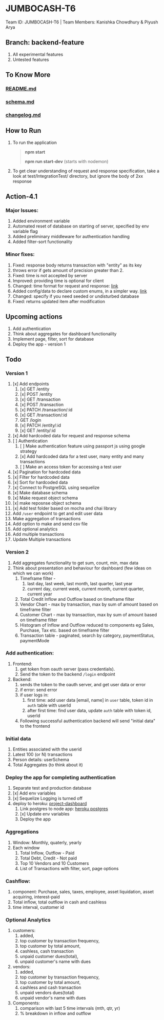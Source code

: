 # JUMBOCASH-T6
Team ID: JUMBOCASH-T6 | Team Members: Kanishka Chowdhury &amp; Piyush Arya

## Branch: backend-feature
1. All experimental features
2. Untested features

## To Know More
### [README.md](#)
### [schema.md](schema.md)
### [changelog.md](changelog.md)

## How to Run
1. To run the application
   > **npm start**
   > 
   > **npm run start-dev** (starts with nodemon)
2. To get clear understanding of request and response specification, take a look at test/IntegrationTest/ directory, but ignore the body of 2xx response

## Action-4.1
### Major Issues:
1. Added environment variable
2. Automated reset of database on starting of server, specified by env variable flag
3. Added preliminary middleware for authentication handling
4. Added filter-sort functionality
### Minor fixes:
1. Fixed: response body returns transaction with "entity" as its key
2. throws error if gets amount of precision greater than 2.
3. Fixed: time is not accepted by server
4. Improved: providing time is optional for client
5. Changed: time format for request and response: [link](schema.md)
6. Added config/data to declare custom enums, in a simpler way. [link](config/data.js)
7. Changed: specify if you need seeded or undisturbed database
8. Fixed: returns updated item after modification


## Upcoming actions
1. Add authentication
2. Think about aggregates for dashboard functionality
3. Implement page, filter, sort for database
4. Deploy the app - version 1

## Todo
### Version 1
1. [x] Add endpoints
   1. [x] GET /entity
   2. [x] POST /entity
   3. [x] GET /transaction
   4. [x] POST /transaction
   5. [x] PATCH /transaction/:id
   6. [x] GET /transaction/:id
   7.  GET /login
   8. [x] PATCH /entity/:id
   9. [x] GET /entity/:id
2. [x] Add hardcoded data for request and response schema
3. [ ] Authentication
   1. [ ] Make authentication feature using passport js using google strategy
   2. [x] Add hardcoded data for a test user, many entity and many transactions
   3. [ ] Make an access token for accessing a test user
4. [x] Pagination for hardcoded data
5. [x] Filter for hardcoded data
6. [x] Sort for hardcoded data
7. [x] Connect to PostgreSQL using sequelize
8. [x] Make database schema
9.  [x] Make request object schema
10. [x] make reposnse object schema
11. [x] Add test folder based on mocha and chai library
12.  Add `/user` endpoint to get and edit user data
13.  Make aggregation of transactions
14.  Add option to make and send csv file
15.  Add optional analytics
16.  Add multiple transactions
17.  Update Multiple transactions

### Version 2
1. Add aggregates functionality to get sum, count, min, max data
2. Think about presentation and behaviour for dashboard (few ideas on which we can work)
   1. Timeframe filter - 
      1. last day, last week, last month, last quarter, last year
      2. current day, current week, current month, current quarter, current year
   1. Total Credit Inflow and Outflow based on timeframe filter
   2. Vendor Chart - max by transaction, max by sum of amount based on timeframe filter
   3. Customer Chart - max by transaction, max by sum of amount based on timeframe filter
   4. Histogram of Inflow and Outflow reduced to components eg Sales, Purchase, Tax etc. based on timeframe filter
   5. Transaction table - paginated, search by category, paymentStatus, paymentMode

### Add authentication:
1. Frontend:
   1. get token from oauth server (pass credentials).
   2. Send the token to the backend `/login` endpoint
2. Backend:
   1. sends the token to the oauth server, and get user data or error
   2. if error: send error
   3. if user logs in: 
      1. first time: add user data [email, name] in `user` table, token id in `auth` table with userId
      2. after first time: find user data, update `auth` table with token id, userId
   4. Following successful authentication backend will send "initial data" to the frontend

### Initial data
1. Entities associated with the userid
2. Latest 100 (or N) transactions
3. Person details: userSchema
4. Total Aggregates (to think about it)

### Deploy the app for completing authentication
1. Separate test and production database
2. [x] Add env variables
3. [x] Sequelize Logging is turned off
4. deploy to heroku: [project-dashboard](https://dashboard.heroku.com/apps/jumbocash-dev/deploy/heroku-git)
   1. Link postgres to node app: [heroku postgres](https://devcenter.heroku.com/articles/heroku-postgresql)
   2. [x] Update env variables
   3. Deploy the app
   
### Aggregations
1. Window: Monthly, quaterly, yearly
2. Each window
   1. Total Inflow, Outflow - Paid
   2. Total Debt, Credit - Not paid
   3. Top 10 Vendors and 10 Customers
   4. List of Transactions with filter, sort, page options

### Cashflow:
1. component: Purchase, sales, taxes, employee, asset liquidation, asset acquiring, interest-paid
2. Total inflow, total outflow in cash and cashless
3. time interval, customer id

### Optional Analytics
1. customers: 
   1. added, 
   2. top customer by transaction frequency, 
   3. top customer by total amount, 
   4. cashless, cash transaction
   5. unpaid customer dues(total),
   6. unpaid customer's name with dues
2. vendors: 
   1. added, 
   2. top customer by transaction frequency, 
   3. top customer by total amount, 
   4. cashless and cash transaction
   5. unpaid vendors dues(total)
   6. unpaid vendor's name with dues
3. Components: 
   1. comparison with last 5 time intervals (mth, qtr, yr)
   2. % breakdown in inflow and outflow